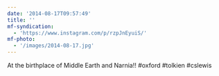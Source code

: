 ```yaml
---
date: '2014-08-17T09:57:49'
title: ''
mf-syndication:
  - 'https://www.instagram.com/p/rzpJnEyuiS/'
mf-photo:
  - '/images/2014-08-17.jpg'
---
```

At the birthplace of Middle Earth and Narnia!! #oxford #tolkien #cslewis

